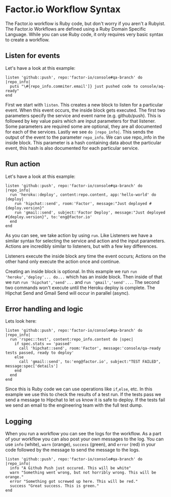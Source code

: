 # Factor.io Workflow Syntax
The Factor.io workflow is Ruby code, but don't worry if you aren't a Rubyist. The Factor.io Workflows are defined using a Ruby Domain Specific Language. While you can use Ruby code, it only requires very basic syntax to create a workflow.


## Listen for events
Let's have a look at this example:

    listen 'github::push', repo:'factor-io/console#qa-branch' do |repo_info|
      puts "\#{repo_info.commiter.email']} just pushed code to console/aq-ready"
    end

First we start with `listen`. This creates a new block to listen for a particular event. When this event occurs, the inside block gets executed. The first two parameters specify the service and event name (e.g. github/push). This is followed by key value pairs which are input parameters for that listener. Some parameters are required some are optional, they are all documented for each of the services. Lastly we see `do |repo_info|`. This sends the output of the event to the parameter `repo_info`. We can use repo_info in the inside block. This parameter is a hash containing data about the particular event, this hash is also documented for each particular service.

## Run action
Let's have a look at this example:

    listen 'github::push', repo:'factor-io/console#qa-branch' do |repo_info|
      run 'heroku::deploy', content:repo.content, app:'hello-world' do |deploy|
        run 'hipchat::send', room:'Factor', message:"Just deployed #{deploy.version}"
        run 'gmail::send', subject:'Factor Deploy', message:"Just deployed #{deploy.version}", to:'eng@factor.io'
      end
    end


As you can see, we take action by using `run`. Like Listeners we have a similar syntax for selecting the service and action and the input parameters. Actions are incredibly similar to listeners, but with a few key differences.

Listeners execute the inside block any time the event occurs; Actions on the other hand only execute the action once and continue.

Creating an inside block is optional. In this example we run `run 'heroku','deploy'... do...` which has an inside block. Then inside of that we run `run 'hipchat','send'...` and `run 'gmail','send'...`. The second two commands won't execute until the Heroku deploy is complete. The Hipchat Send and Gmail Send will occur in parallel (async).

## Error handling and logic
Lets look here:

    listen 'github::push', repo:'factor-io/console#qa-branch' do |repo_info|
      run 'rspec::test', content:repo_info.content do |spec|
        if spec.stats == 'passed'
          call 'hipchat::send', room:'Factor', message:'console/qa-ready tests passed, ready to deploy'
        else
          call 'gmail::send', to:'eng@factor.io', subject:"TEST FAILED", message:spec['details']
        end
      end
    end

Since this is Ruby code we can use operations like `if`,`else`, etc. In this example we use this to check the results of a test run. If the tests pass we send a message to Hipchat to let us know it is safe to deploy. If the tests fail we send an email to the engineering team with the full test dump.

## Logging
When you run a workflow you can see the logs for the workflow. As a part of your workflow you can also post your own messages to the log. You can use `info` (white), `warn` (orange), `success` (green), and `error` (red) in your code followed by the message to send the message to the logs. 


    listen 'github::push', repo:'factor-io/console#qa-branch' do |repo_info|
      info "A Github Push just occured. This will be white"
      warn "Something went wrong, but not horribly wrong. This will be orange."
      error "Something got screwed up here. This will be red."
      success "Great success. This is green."
    end

